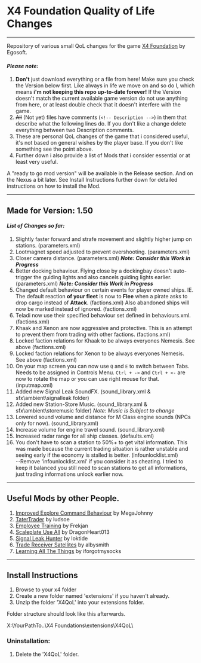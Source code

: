 # X4 Foundation Quality of Life Changes
***

Repository of various small QoL changes for the game [X4 Foundation](https://www.egosoft.com/games/x4/info_en.php) by Egosoft.

#### **_Please note:_**
1. **Don't** just download everything or a file from here! Make sure you check the Version below first. Like always in life we move on and so do I, which means **i'm not keeping this repo up-to-date forever!** If the Version doesn't match the current available game version do not use anything from here, or at least double check that it doesn't interfere with the game.
2. ~~All~~ (Not yet) files have comments (`<!-- Description -->`) in them that describe what the following lines do. If you don't like a change delete everything between two Description comments.
3. These are personal QoL changes of the game that i considered useful, it's not based on general wishes by the player base. If you don't like something see the point above.
4. Further down i also provide a list of Mods that i consider essential or at least very useful.

A "ready to go mod version" will be available in the Release section. And on the Nexus a bit later. See Install Instructions further down for detailed instructions on how to install the Mod.


***
## Made for Version: **1.50**

#### **_List of Changes so far:_**

1. Slightly faster forward and strafe movement and slightly higher jump on stations. (parameters.xml)
2. Lootmagnet speed adjusted to prevent overshooting. (parameters.xml)
3. Closer camera distance. (parameters.xml) **_Note: Consider this Work in Progress_**
4. Better docking behaviour. Flying close by a dockingbay doesn't auto-trigger the guiding lights and also cancels guiding lights earlier. (parameters.xml) **_Note: Consider this Work in Progress_**
5. Changed default behaviour on certain events for player owned ships. IE. The default reaction **of your fleet** is now to **Flee** when a pirate asks to drop cargo instead of **Attack**. (factions.xml) Also abandoned ships will now be marked instead of ignored. (factions.xml)
6. Teladi now use their specified behaviour set defined in behaviours.xml. (factions.xml)
7. Khaak and Xenon are now aggressive and protective. This is an attempt to prevent them from trading with other factions. (factions.xml)
8. Locked faction relations for Khaak to be always everyones Nemesis. See above (factions.xml)
9. Locked faction relations for Xenon to be always everyones Nemesis. See above (factions.xml)
10. On your map screen you can now use `Q` and `E` to switch between Tabs. Needs to be assigned in Controls Menu. `Ctrl + ->` and `Ctrl + <-` are now to rotate the map or you can use right mouse for that. (inputmap.xml)
11. Added new Signal Leak SoundFX. (sound_library.xml & sfx\ambient\signalleak folder)
12. Added new Station-Store Music. (sound_library.xml & sfx\ambient\storemusic folder) _Note: Music is Subject to change_
13. Lowered sound volume and distance for M Class engine sounds (NPCs only for now). (sound_library.xml)
14. Increase volume for engine travel sound. (sound_library.xml)
15. Increased radar range for all ship classes. (defaults.xml)
16. You don't have to scan a station to 50%+ to get vital information. This was made because the current trading situation is rather unstable and seeing early if the economy is stalled is better. (infounlocklist.xml)
···Remove 'infounlocklist.xml' if you consider it as cheating. I tried to keep it balanced you still need to scan stations to get all informations, just trading informations unlock earlier now.


***
## Useful Mods by other People.

1. [Improved Explore Command Behaviour](https://www.nexusmods.com/x4foundations/mods/89) by MegaJohnny
2. [TaterTrader](https://www.nexusmods.com/x4foundations/mods/151) by ludsoe
3. [Employee Training](https://www.nexusmods.com/x4foundations/mods/154) by Frekjan
4. [Scaleplate Use All](https://www.nexusmods.com/x4foundations/mods/121) by DragonHeart013
5. [Signal Leak Hunter](https://www.nexusmods.com/x4foundations/mods/51) by loktide
6. [Trade Receiver Satellites](https://www.nexusmods.com/x4foundations/mods/120) by albysmith
7. [Learning All The Things](https://www.nexusmods.com/x4foundations/mods/8) by iforgotmysocks


***
## Install Instructions

1. Browse to your x4 folder
2. Create a new folder named 'extensions' if you haven't already.
3. Unzip the folder 'X4QoL' into your extensions folder.

Folder structure should look like this afterwards.

X:\YourPathTo..\X4 Foundations\extensions\X4QoL\

### Uninstallation:
1. Delete the 'X4QoL' folder.

